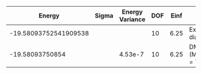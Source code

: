 | Energy                | Sigma | Energy Variance | DOF | Einf | Method                   | Reference |
|-----------------------|-------|-----------------|-----|------|--------------------------|-----------|
| -19.58093752541909538 |       |                 | 10  | 6.25 | Exact diagonalization    | [code](https://github.com/varbench/methods/blob/main/scripts/Hubbard/square_16_P_5_4/ed_lattice_symmetries.sh) |
| -19.58093750854       |       | 4.53e-7         | 10  | 6.25 | DMRG (MaxBondDim = 7000) | [code](https://github.com/varbench/methods/blob/main/programs/dmrg_itensors_hubbard/Hubbard/square_16_P_5_4.jl) |
